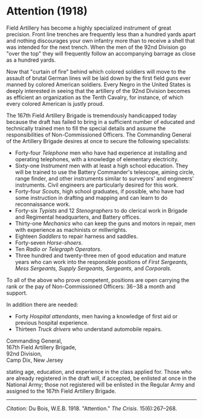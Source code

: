 <!--
title:   Attention
author:  Du Bois, W.E.B.
journal: The Crisis
year:    1918
volume:  15
issue:   6
pages:   267-268
-->
# Attention (1918)

Field Artillery has become a highly specialized instrument of great precision. Front line trenches are frequently less than a hundred yards apart and nothing discourages your own infantry more than to receive a shell that was intended for the next trench. When the men of the 92nd Division go "over the top" they will frequently follow an accompanying barrage as close as a hundred yards.

Now that "curtain of fire" behind which colored soldiers will move to the assault of brutal German lines will be laid down by the first field guns ever manned by colored American soldiers. Every Negro in the United States is deeply interested in seeing that the artillery of the 92nd Division becomes as efficient an organization as the Tenth Cavalry, for instance, of which every colored American is justly proud.

The 167th Field Artillery Brigade is tremendously handicapped today because the draft has failed to bring in a sufficient number of educated and technically trained men to fill the special details and assume the responsibilities of Non-Commissioned Officers. The Commanding General of the Artillery Brigade desires at once to secure the following specialists:

* Forty-four *Telephone* men who have had experience at installing and operating telephones, with a knowledge of elementary electricity.
* Sixty-one *Instrument* men with at least a high school education. They will be trained to use the Battery Commander's telescope, aiming circle, range finder, and other instruments similar to surveyors' and engineers' instruments. Civil engineers are particularly desired for this work.
* Forty-four *Scouts*, high school graduates, if possible, who have had some instruction in drafting and mapping and can learn to do reconnaissance work.
* Forty-six *Typists* and 12 *Stenographers* to do clerical work in Brigade and Regimental headquarters, and Battery offices.
* Thirty-one *Mechanics* who can keep the guns and motors in repair, men with experience as machinists or millwrights.
* Eighteen *Saddlers* to repair harness and saddles.
* Forty-seven *Horse-shoers*.
* Ten *Radio or Telegraph Operators*.
* Three hundred and twenty-three men of good education and mature years who can work into the responsible positions of *First Sergeants, Mess Sergeants, Supply Sergeants, Sergeants*, and *Corporals*.

To all of the above who prove competent, positions are open carrying the rank or the pay of Non-Commissioned Officers: $36-$38 a month and support.

In addition there are needed:
* Forty *Hospital attendants*, men having a knowledge of first aid or previous hospital experience.
* Thirteen *Truck drivers* who understand automobile repairs.

Commanding General,    
167th Field Artillery Brigade,    
92nd Division,    
Camp Dix, New Jersey    

stating age, education, and experience in the class applied for. Those who are already registered in the draft will, if accepted, be enlisted at once in the National Army; those not registered will be enlisted in the Regular Army and assigned to the 167th Field Artillery Brigade.

______________
*Citation:* Du Bois, W.E.B. 1918. "Attention." *The Crisis*. 15(6):267&ndash;268.